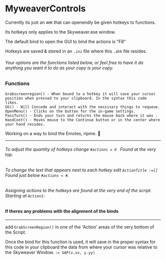 # MyweaverControls
Currently its just an `AHK` that can openendly be given hotkeys to functions.

Its hotkeys only applies to the Skyweaver.exe window.

The default bind to open the GUI to bind the actions is "F8"

Hotkeys are saved & stored in an `.ini` file where this `.ahk` file resides.


###### Your options are the functions listed below, or feel free to have it do anything you want it to do as your copy is your copy.



### Functions
```
Grabscreenregion() - When bound to a hotkey it will save your cursor position when pressed to your clipboard. In the syntax this code likes.
GG() - Will Concede and interact with the nessisary things to requeue.
OpenMenu() - Clicks on the button for the in-game settings.
PassTurn() - Ends your turn and returns the mouse back where it was .
HandCont() - Moves mouse to the Continue button or in the center where your hand resides.
```
Working on a way to bind the Emotes, ripme. 	:lying_face:

___

###### To adjust the quantity of hotkeys change `#actions = 6 ` Found at the very top.

###### To change the text that appears next to each hotkey edit `ActionTitle :=[]` Found just below `#actions = #`. 

###### Assigning actions to the hotkeys are found at the very end of the script. Starting at `Action1:`



#### If theres any problems with the alignment of the binds
___
add `GrabScreenRegion()` in one of the 'Action' areas of the very bottom of the Script.

Once the bind for this function is used, it will save in the proper syntax for this code in your clipboard the data from where your cursor was relative to the Skyweaver Window. `:= GAP(x.xx, y.yy)`

